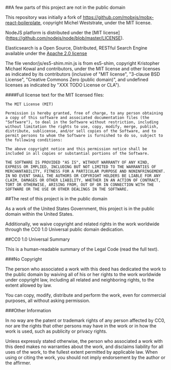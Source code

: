##A few parts of this project are not in the public domain

This repository was initially a fork of https://github.com/mobxjs/mobx-react-boilerplate, copyright Michel Weststrate, under the MIT license.


NodeJS platform is distributed under the [MIT license] (https://github.com/nodejs/node/blob/master/LICENSE).

Elasticsearch is a Open Source, Distributed, RESTful Search Engine available under the [Apache 2.0 license](https://github.com/elastic/elasticsearch/blob/master/LICENSE.txt)

The file vendor/js/es5-shim.min.js is from es5-shim, copyright Kristopher Michael Kowal and contributors, under the MIT license and other licenses as indicated by its contributors (inclusive of "MIT license", "3-clause BSD License", "Creative Commons Zero (public domain)", and undefined licenses as indicated by "XXX TODO License or CLA").

####Full license text for the MIT licensed files:

```
The MIT License (MIT)

Permission is hereby granted, free of charge, to any person obtaining a copy of this software and associated documentation files (the "Software"), to deal in the Software without restriction, including without limitation the rights to use, copy, modify, merge, publish, distribute, sublicense, and/or sell copies of the Software, and to permit persons to whom the Software is furnished to do so, subject to the following conditions:

The above copyright notice and this permission notice shall be included in all copies or substantial portions of the Software.

THE SOFTWARE IS PROVIDED "AS IS", WITHOUT WARRANTY OF ANY KIND, EXPRESS OR IMPLIED, INCLUDING BUT NOT LIMITED TO THE WARRANTIES OF MERCHANTABILITY, FITNESS FOR A PARTICULAR PURPOSE AND NONINFRINGEMENT. IN NO EVENT SHALL THE AUTHORS OR COPYRIGHT HOLDERS BE LIABLE FOR ANY CLAIM, DAMAGES OR OTHER LIABILITY, WHETHER IN AN ACTION OF CONTRACT, TORT OR OTHERWISE, ARISING FROM, OUT OF OR IN CONNECTION WITH THE SOFTWARE OR THE USE OR OTHER DEALINGS IN THE SOFTWARE.
```
##The rest of this project is in the public domain

As a work of the United States Government, this project is in the public domain within the United States.

Additionally, we waive copyright and related rights in the work worldwide through the CC0 1.0 Universal public domain dedication.

##CC0 1.0 Universal Summary

This is a human-readable summary of the Legal Code (read the full text).

###No Copyright

The person who associated a work with this deed has dedicated the work to the public domain by waiving all of his or her rights to the work worldwide under copyright law, including all related and neighboring rights, to the extent allowed by law.

You can copy, modify, distribute and perform the work, even for commercial purposes, all without asking permission.

###Other Information

In no way are the patent or trademark rights of any person affected by CC0, nor are the rights that other persons may have in the work or in how the work is used, such as publicity or privacy rights.

Unless expressly stated otherwise, the person who associated a work with this deed makes no warranties about the work, and disclaims liability for all uses of the work, to the fullest extent permitted by applicable law. When using or citing the work, you should not imply endorsement by the author or the affirmer.


